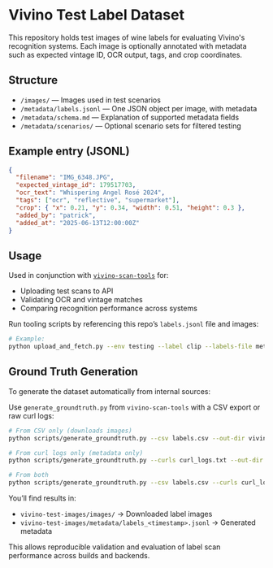# Vivino Test Label Dataset

This repository holds test images of wine labels for evaluating Vivino's recognition systems. Each image is optionally annotated with metadata such as expected vintage ID, OCR output, tags, and crop coordinates.

## Structure

* `/images/`                — Images used in test scenarios
* `/metadata/labels.jsonl`  — One JSON object per image, with metadata
* `/metadata/schema.md`     — Explanation of supported metadata fields
* `/metadata/scenarios/`    — Optional scenario sets for filtered testing

## Example entry (JSONL)

```json
{
  "filename": "IMG_6348.JPG",
  "expected_vintage_id": 179517703,
  "ocr_text": "Whispering Angel Rosé 2024",
  "tags": ["ocr", "reflective", "supermarket"],
  "crop": { "x": 0.21, "y": 0.34, "width": 0.51, "height": 0.3 },
  "added_by": "patrick",
  "added_at": "2025-06-13T12:00:00Z"
}
```

## Usage

Used in conjunction with [`vivino-scan-tools`](https://github.com/p47r1ckp3t3rs3n/vivino-scan-tools) for:

* Uploading test scans to API
* Validating OCR and vintage matches
* Comparing recognition performance across systems

Run tooling scripts by referencing this repo’s `labels.jsonl` file and images:

```bash
# Example:
python upload_and_fetch.py --env testing --label clip --labels-file metadata/labels.jsonl --inject-ocr --validate-vintage
```

## Ground Truth Generation

To generate the dataset automatically from internal sources:

Use `generate_groundtruth.py` from `vivino-scan-tools` with a CSV export or raw curl logs:

```bash
# From CSV only (downloads images)
python scripts/generate_groundtruth.py --csv labels.csv --out-dir vivino-test-images

# From curl logs only (metadata only)
python scripts/generate_groundtruth.py --curls curl_logs.txt --out-dir vivino-test-images

# From both
python scripts/generate_groundtruth.py --csv labels.csv --curls curl_logs.txt --out-dir vivino-test-images
```

You’ll find results in:

* `vivino-test-images/images/` → Downloaded label images
* `vivino-test-images/metadata/labels_<timestamp>.jsonl` → Generated metadata

This allows reproducible validation and evaluation of label scan performance across builds and backends.
